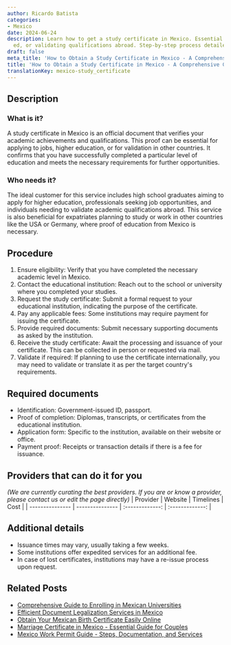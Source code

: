 ```yaml
---
author: Ricardo Batista
categories:
- Mexico
date: 2024-06-24
description: Learn how to get a study certificate in Mexico. Essential for jobs, higher
  ed, or validating qualifications abroad. Step-by-step process detailed.
draft: false
meta_title: 'How to Obtain a Study Certificate in Mexico - A Comprehensive Guide'
title: 'How to Obtain a Study Certificate in Mexico - A Comprehensive Guide'
translationKey: mexico-study_certificate
---
```



## Description
### What is it?
A study certificate in Mexico is an official document that verifies your academic achievements and qualifications. This proof can be essential for applying to jobs, higher education, or for validation in other countries. It confirms that you have successfully completed a particular level of education and meets the necessary requirements for further opportunities.

### Who needs it?
The ideal customer for this service includes high school graduates aiming to apply for higher education, professionals seeking job opportunities, and individuals needing to validate academic qualifications abroad. This service is also beneficial for expatriates planning to study or work in other countries like the USA or Germany, where proof of education from Mexico is necessary.

## Procedure

1. Ensure eligibility: Verify that you have completed the necessary academic level in Mexico.
2. Contact the educational institution: Reach out to the school or university where you completed your studies.
3. Request the study certificate: Submit a formal request to your educational institution, indicating the purpose of the certificate.
4. Pay any applicable fees: Some institutions may require payment for issuing the certificate.
5. Provide required documents: Submit necessary supporting documents as asked by the institution.
6. Receive the study certificate: Await the processing and issuance of your certificate. This can be collected in person or requested via mail.
7. Validate if required: If planning to use the certificate internationally, you may need to validate or translate it as per the target country's requirements.


## Required documents

- Identification: Government-issued ID, passport.
- Proof of completion: Diplomas, transcripts, or certificates from the educational institution.
- Application form: Specific to the institution, available on their website or office.
- Payment proof: Receipts or transaction details if there is a fee for issuance.


## Providers that can do it for you
_(We are currently curating the best providers. If you are or know a provider, please contact us or edit the page directly)_
| Provider        |     Website     |     Timelines    |       Cost      |
| --------------- | --------------- |  :-------------: | :-------------: |

## Additional details

- Issuance times may vary, usually taking a few weeks.
- Some institutions offer expedited services for an additional fee.
- In case of lost certificates, institutions may have a re-issue process upon request.

## Related Posts

- [Comprehensive Guide to Enrolling in Mexican Universities](https://tramitit.com/guides/mexico/higher_education_enrollment/)
- [Efficient Document Legalization Services in Mexico](https://tramitit.com/guides/mexico/document_legalization/)
- [Obtain Your Mexican Birth Certificate Easily Online](https://tramitit.com/guides/mexico/birth_certificate/)
- [Marriage Certificate in Mexico - Essential Guide for Couples](https://tramitit.com/guides/mexico/marriage_certificate/)
- [Mexico Work Permit Guide - Steps, Documentation, and Services](https://tramitit.com/guides/mexico/work_permit/)